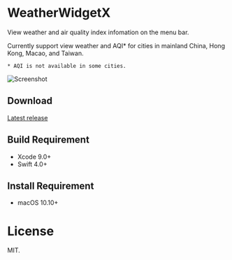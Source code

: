 # WeatherWidgetX
View weather and air quality index infomation on the menu bar.

Currently support view weather and AQI* for cities in mainland China, Hong Kong, Macao, and Taiwan.

    * AQI is not available in some cities.

![Screenshot](https://ws3.sinaimg.cn/large/006tNc79ly1fha52b9gaij30im0j8gqj.jpg)

## Download
[Latest release](https://github.com/JunyuKuang/WeatherWidgetX/releases)

## Build Requirement
- Xcode 9.0+
- Swift 4.0+

## Install Requirement
- macOS 10.10+

# License
MIT.
